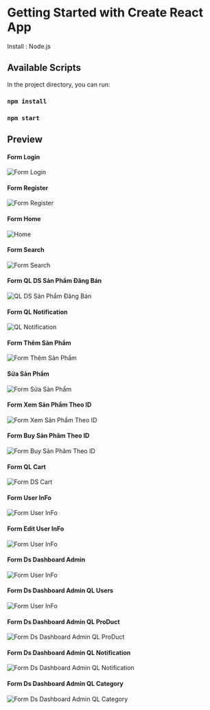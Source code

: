 # Getting Started with Create React App

Install : Node.js

## Available Scripts

In the project directory, you can run:
### `npm install`
### `npm start`

## Preview

#### Form Login
![Form Login ](../images/%20(13).png)

#### Form Register
![Form Register ](../images/(21).png)

#### Form Home
![Home](../images/%20(1).png)

#### Form Search
![Form Search](../images/%20(11).png)

#### Form QL DS Sản Phẩm Đăng Bán
![QL DS Sản Phẩm Đăng Bán](../images/%20(3).png)

#### Form QL Notification
![QL Notification ](../images/%20(4).png)

#### Form Thêm Sản Phẩm
![Form Thêm Sản Phẩm ](../images/%20(5).png)

#### Sửa Sản Phẩm
![Form Sửa Sản Phẩm](../images/%20(6).png)

#### Form  Xem Sản Phẩm Theo ID
![Form Xem Sản Phẩm Theo ID](../images/%20(7).png)

#### Form Buy Sản Phâm Theo ID
![Form Buy Sản Phâm Theo ID](../images/%20(9).png)

#### Form QL Cart
![Form DS Cart ](../images/%20(8).png)

#### Form User InFo
![Form User InFo ](../images/%20(2).png)

#### Form Edit User InFo
![Form User InFo ](../images/%20(10).png)
 
#### Form Ds Dashboard Admin
![Form User InFo ](../images/%20(19).png)

#### Form Ds Dashboard Admin QL Users
![Form User InFo ](../images/%20(15).png)

#### Form Ds Dashboard Admin QL ProDuct
![Form Ds Dashboard Admin QL ProDuct](../images/%20(18).png)

#### Form Ds Dashboard Admin QL Notification
![Form Ds Dashboard Admin QL Notification](../images/%20(16).png)

#### Form Ds Dashboard Admin QL Category
![Form Ds Dashboard Admin QL Category ](../images/%20(17).png)